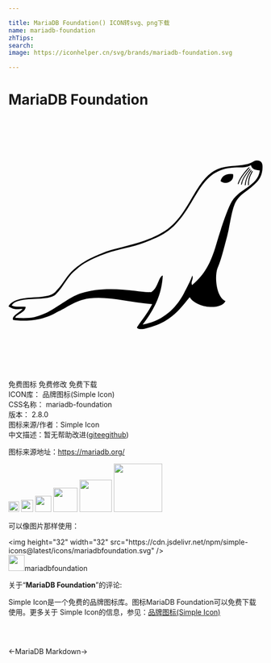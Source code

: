 ```yaml
---

title: MariaDB Foundation() ICON转svg、png下载
name: mariadb-foundation
zhTips: 
search: 
image: https://iconhelper.cn/svg/brands/mariadb-foundation.svg

---
```


# MariaDB Foundation  <small style="font-size: 60%;font-weight: 100"></small>

<div id="svg" class="svg-wrap">
<svg role="img" xmlns="http://www.w3.org/2000/svg" viewBox="0 0 24 24"><title>MariaDB Foundation icon</title><path d="M23.475 4.031c-.369.013-.262.179-1.06.376-.805.198-1.78.077-2.646.441-2.267.95-2.634 4.624-5.335 6.045-1.77 1-3.576 1.229-5.19 1.735-1.295.52-2.101.864-3.051 1.683-.737.635-.917 1.252-1.687 2.05-.782 1.062-3.744.118-4.506 1.45.402.26.634.332 1.34.24-.146.276-1.074.64-.906 1.048 0 0 2.245.409 4.137-.733.882-.359 1.71-1.119 3.08-1.301 1.777-.236 3.778.373 5.925.544-.444.877-.902 1.395-1.391 2.119-.152.163.13.307.65.209.937-.232 1.615-.483 2.289-.949.878-.606 1.256-1.16 1.997-2.039.644 1.032 2.914 1.26 3.38.367-.867-.367-1.052-2.277-.755-3.101.35-.786.603-1.896.886-2.928.256-.93.413-2.349.718-3.075.365-.903 1.073-1.185 1.605-1.664.532-.479 1.06-.878 1.045-1.974-.006-.356-.19-.553-.525-.543zm-.573.445c.09.307.231.448.841.504-.089.774-.606 1.196-1.183 1.602-.509.356-1.066.7-1.424 1.258-.367.57-.951 2.23-1.52 4.159-.492 1.668-1.065 2.807-2.276 3.807-.15-.36.17-.568.03-.897-.175.496-.558 1.218-.789 1.66-.76 1.454-2.019 2.63-3.901 2.962.893-1.21 1.787-2.543 1.896-4.627-.4.087-.432 1.164-1.078 1.56-.415.045-.995-.05-1.573-.12-1.726-.203-3.465-.282-5.087.24-1.105.353-2.356 1.447-3.292 1.853-1.1.478-1.477.515-2.869.473-.174-.234 1.002-.536.936-1.047-.536-.058-.848.071-1.314-.14a.707.707 0 01.223-.24c.854-.59 3.278-.14 3.927-.777.401-.392.663-.804.935-1.204.265-.388.538-.765.953-1.105.154-.125.394-.341.571-.463.709-.484 1.51-.831 2.373-1.133 1.174-.413 2.361-.552 3.613-1.03.774-.296 1.508-.576 2.193-1.088.162-.121.407-.326.55-.465 2.22-2.192 2.361-5.177 5.415-5.49.37-.038.672-.026.948-.034.317-.01.597-.047.902-.218zm-.15.197c-.017 0-.049.015-.093.056-.265.272-.79.884-.98 1.454-.05.155.048.11.082.01.189-.584.788-1.226.971-1.42.045-.052.051-.099.02-.1zm.08.133c-.017.002-.046.022-.084.069-.224.306-.657.77-.766 1.36-.027.16.064.103.082-.001.106-.605.608-1.11.763-1.327.037-.058.036-.105.006-.101zm.098.12c-.017.004-.044.026-.077.076-.199.325-.46.699-.519 1.295-.013.162.073.097.083-.008.052-.612.379-1.032.515-1.262.032-.06.028-.107-.002-.1zm.107.091c-.018.005-.042.03-.071.082-.169.34-.328.6-.334 1.2.002.163.08.09.081-.015 0-.614.22-.925.335-1.166.026-.063.018-.11-.011-.1zm-2.064.294c-.526.013-.837.242-.938.68.432.375 1.338.074 1.177-.672a2.218 2.218 0 00-.24-.008Z"/></svg>
</div>
<detail full-name='mariadb-foundation'></detail>

<div class="detail-page">
<p>
<span><span class="badge-success badge">免费图标</span> <span class="badge-success badge">免费修改</span>  <span class="badge-success badge">免费下载</span> </span>
<br/>
<span>
ICON库：
<span class="badge-secondary badge">品牌图标(Simple Icon)</span> 
</span>
<br/>
<span>
CSS名称：
<span class="badge-secondary badge">mariadb-foundation</span> 
</span>

<br/>
<span>
版本：
<span class="badge-secondary badge">2.8.0</span> 
</span>
<br/>
<span>图标来源/作者：<span class="badge-light badge">Simple Icon</span></span> 
<br/>
<span class="zh-detail">中文描述：暂无<span class="help-link"><span>帮助改进</span>(<a href="https://gitee.com/liuwave/icon-helper/edit/master/json/brands/mariadb-foundation.json" target="_blank" rel="noopener noreferrer">gitee</a><a href="https://github.com/liuwave/icon-helper/edit/master/json/brands/mariadb-foundation.json" target="_blank" rel="noopener noreferrer">github</a></span>)</span><br/>
</p>
</div><div class="description description alert alert-light"><p>图标来源地址：<a href="https://mariadb.org/" target="_blank" rel="noopener noreferrer">https://mariadb.org/</a></p></div>
<div class="alert alert-dark">
<img height="21" width="21" src="https://cdn.jsdelivr.net/npm/simple-icons@latest/icons/mariadbfoundation.svg" />
<img height="24" width="24" src="https://cdn.jsdelivr.net/npm/simple-icons@latest/icons/mariadbfoundation.svg" />
<img height="32" width="32" src="https://cdn.jsdelivr.net/npm/simple-icons@latest/icons/mariadbfoundation.svg" />
<img height="48" width="48" src="https://cdn.jsdelivr.net/npm/simple-icons@latest/icons/mariadbfoundation.svg" />
<img height="64" width="64" src="https://cdn.jsdelivr.net/npm/simple-icons@latest/icons/mariadbfoundation.svg" />
<img height="96" width="96" src="https://cdn.jsdelivr.net/npm/simple-icons@latest/icons/mariadbfoundation.svg" />

</div>
<div>
  <p>可以像图片那样使用：    
  </p>
  <div class="alert alert-primary" style="font-size: 14px">
    &lt;img height="32" width="32" src="https://cdn.jsdelivr.net/npm/simple-icons@latest/icons/mariadbfoundation.svg" /&gt;
    <copy-btn content='<img height="32" width="32" src="https://cdn.jsdelivr.net/npm/simple-icons@latest/icons/mariadbfoundation.svg" />'></copy-btn>
  </div>
  <div class="alert alert-secondary">
    <img height="32" width="32" src="https://cdn.jsdelivr.net/npm/simple-icons@latest/icons/mariadbfoundation.svg" />mariadbfoundation
    <copy-btn content="mariadbfoundation" btn-title="复制图标名称"></copy-btn>
  </div>
</div>
<div class="icon-detail__container">
<p>关于“<b>MariaDB Foundation</b>”的评论:</p>
</div>
<Vssue title="关于“MariaDB Foundation”的评论" />
<div><p>Simple Icon是一个免费的品牌图标库。图标MariaDB Foundation可以免费下载使用。更多关于  Simple Icon的信息，参见：<a target="_blank" href="https://iconhelper.cn/brands.html">品牌图标(Simple Icon)</a>
</p></div>


<div style="padding:2rem 0 " class="page-nav"><p class="inner"><span class="prev">←<router-link to="/icon/mariadb.html">MariaDB</router-link></span> <span class="next"><router-link to="/icon/markdown.html">Markdown</router-link>→</span></p></div>
